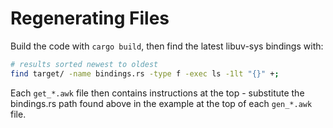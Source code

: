 # Regenerating Files
Build the code with `cargo build`, then find the latest libuv-sys bindings
with:

```bash
# results sorted newest to oldest
find target/ -name bindings.rs -type f -exec ls -1lt "{}" +;
```

Each `get_*.awk` file then contains instructions at the top - substitute the
bindings.rs path found above in the example at the top of each `gen_*.awk`
file.
